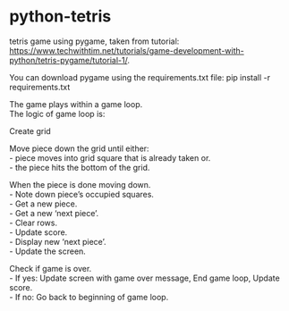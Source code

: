 # python-tetris
tetris game using pygame, taken from tutorial: https://www.techwithtim.net/tutorials/game-development-with-python/tetris-pygame/tutorial-1/. 

You can download pygame using the requirements.txt file: pip install -r requirements.txt  

The game plays within a game loop.  
The logic of game loop is:  

  Create grid  
  
  Move piece down the grid until either:  
    - piece moves into grid square that is already taken or.  
    - the piece hits the bottom of the grid.   
  
  When the piece is done moving down.   
    - Note down piece’s occupied squares.   
    - Get a new piece.     
    - Get a new ‘next piece’.   
    - Clear rows.   
    - Update score.   
    - Display new ‘next piece’.   
    - Update the screen.   
  
  Check if game is over.  
    - If yes: Update screen with game over message, End game loop, Update score.     
    - If no: Go back to beginning of game loop. 
